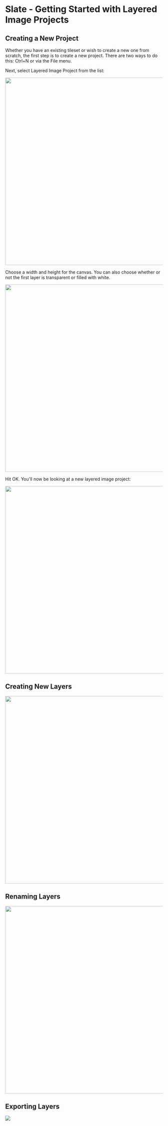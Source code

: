 # Slate - Getting Started with Layered Image Projects

## Creating a New Project

Whether you have an existing tileset or wish to create a new one from scratch, the first step is to create a new project. There are two ways to do this: Ctrl+N or via the File menu.

Next, select Layered Image Project from the list:

<img src="https://github.com/mitchcurtis/slate/blob/master/doc/images/slate-new-project-dialog.png" width="600">

Choose a width and height for the canvas. You can also choose whether or not the first layer is transparent or filled with white.

<img src="https://github.com/mitchcurtis/slate/blob/master/doc/images/slate-new-layered-image-project-dialog.png" width="600">

Hit OK. You'll now be looking at a new layered image project:

<img src="https://github.com/mitchcurtis/slate/blob/master/doc/images/slate-new-layered-image-project.png" width="600">

## Creating New Layers

<img src="https://github.com/mitchcurtis/slate/blob/master/doc/images/slate-layered-image-project-new-layer.png" height="600">

## Renaming Layers

<img src="https://github.com/mitchcurtis/slate/blob/master/doc/images/slate-layered-image-project-rename-layers.png" height="600">

## Exporting Layers

<img src="https://github.com/mitchcurtis/slate/blob/master/doc/images/slate-layered-image-project-export-layers.png" width="height">
